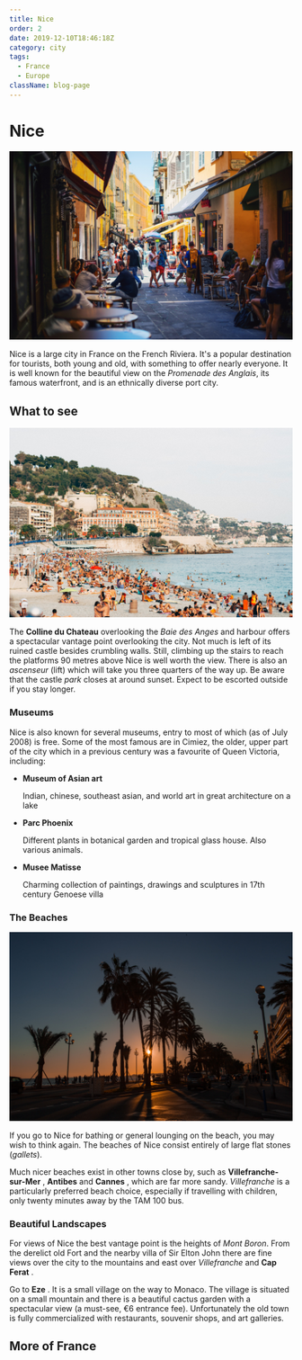 ```yaml
---
title: Nice
order: 2
date: 2019-12-10T18:46:18Z
category: city
tags:
  - France
  - Europe
className: blog-page
---
```


<StartWishToGo/>

# Nice <WishWidget country="FR" city="Nice" picture="https://wish-to-go.com/images/for-wish-to-go/france/nice-street-paul-rysz-bLF3vK_X2Vc-unsplash.jpg"></WishWidget>

![Nice - Photo by Nick Karvounis on Unsplash](../../../images/travel/france/nice-street-paul-rysz-bLF3vK_X2Vc-unsplash.jpg)

Nice is a large city in France on the French Riviera. It's a popular destination for tourists, both young and old, with something to offer nearly everyone. It is well known for the beautiful view on the *Promenade des Anglais*, its famous waterfront, and is an ethnically diverse port city.

## What to see

![Colline du chateau](../../../images/travel/france/nice-chateau-france-oscar-nord-UUOyS6WyKWs-unsplash.jpg)

The **Colline du Chateau** <WishWidget country="FR" city="Nice" activity="Colline du Chateau" picture="https://wish-to-go.com/images/for-wish-to-go/france/nice-chateau-france-oscar-nord-UUOyS6WyKWs-unsplash.jpg"></WishWidget> overlooking the _Baie des Anges_ and harbour offers a spectacular vantage point overlooking the city. Not much is left of its ruined castle besides crumbling walls. Still, climbing up the stairs to reach the platforms 90 metres above Nice is well worth the view. There is also an *ascenseur* (lift) which will take you three quarters of the way up. Be aware that the castle _park_ closes at around
sunset. Expect to be escorted outside if you stay longer.

### Museums

Nice is also known for several museums, entry to most of which (as of July 2008) is free. Some of the most famous are in Cimiez, the older, upper part of the city which in a previous century was a favourite of Queen Victoria, including:

- **Museum of Asian art** <WishWidget country="FR" city="Nice" activity="Museum of Asian Art"></WishWidget>

	Indian, chinese, southeast asian, and world art in great architecture on a lake

- **Parc Phoenix** <WishWidget country="FR" city="Nice" activity="Parc Phoenix"></WishWidget>

	Different plants in botanical garden and tropical glass house. Also various animals.

- **Musee Matisse** <WishWidget country="FR" city="Nice" activity="Musee Matisse"></WishWidget>

	Charming collection of paintings, drawings and sculptures in 17th century Genoese villa

### The Beaches <WishWidget country="FR" city="Nice" activity="Beaches" picture="https://wish-to-go.com/images/for-wish-to-go/france/nice-walkway-seaside-jp-valery-AS8r3yjdMmc-unsplash.jpg"></WishWidget>

![The Beaches - Photo by Jp Valery on Unsplash](../../../images/travel/france/nice-walkway-seaside-jp-valery-AS8r3yjdMmc-unsplash.jpg)

If you go to Nice for bathing or general lounging on the beach, you may wish to think again. The beaches of Nice consist entirely of large flat stones (_gallets_).

Much nicer beaches exist in other towns close by, such as **Villefranche-sur-Mer** <WishWidget country="FR" city="Nice" activity="Villefranche-sur-Mer"></WishWidget>, **Antibes** and **Cannes** <WishWidget country="FR" city="Nice" activity="Cannes"></WishWidget>, which are far more sandy. _Villefranche_ is a particularly preferred beach choice, especially if travelling with children, only twenty minutes away by the TAM 100 bus.

### Beautiful Landscapes

For views of Nice the best vantage point is the heights of _Mont Boron_. From the derelict old Fort and the nearby villa of Sir Elton John there are fine views over the city to the mountains and east over _Villefranche_ and **Cap Ferat** <WishWidget country="FR" city="Nice" activity="Cap Ferrat"></WishWidget>.

Go to **Eze** <WishWidget country="FR" city="Nice" activity="Eze"></WishWidget>. It is a small village on the way to Monaco. The village is situated on a small mountain and there is a beautiful cactus garden with a spectacular view (a must-see, €6 entrance fee). Unfortunately the old town is fully commercialized with restaurants, souvenir shops, and art galleries.

## More of France

<CategoryEntries className="blog-entry-card more-of" category="city" tags="France"/>